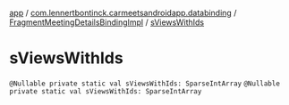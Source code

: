 [app](../../index.md) / [com.lennertbontinck.carmeetsandroidapp.databinding](../index.md) / [FragmentMeetingDetailsBindingImpl](index.md) / [sViewsWithIds](./s-views-with-ids.md)

# sViewsWithIds

`@Nullable private static val sViewsWithIds: SparseIntArray`
`@Nullable private static val sViewsWithIds: SparseIntArray`